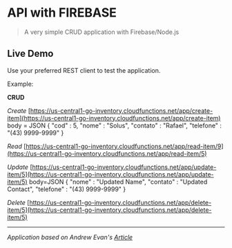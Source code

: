 # API with FIREBASE
>A very simple CRUD application with Firebase/Node.js

## Live Demo
Use your preferred  REST client to test the application.

Example:

**CRUD**

*Create*
[https://us-central1-go-inventory.cloudfunctions.net/app/create-item](https://us-central1-go-inventory.cloudfunctions.net/app/create-item)
body = JSON
 {
	"cod" : 5,
	"nome" : "Solus",
	"contato" : "Rafael",
	"telefone" : "(43) 9999-9999"
}

*Read*
[https://us-central1-go-inventory.cloudfunctions.net/app/read-item/9](https://us-central1-go-inventory.cloudfunctions.net/app/read-item/5)

*Update*
[https://us-central1-go-inventory.cloudfunctions.net/app/update-item/5](https://us-central1-go-inventory.cloudfunctions.net/app/update-item/5)
body=JSON
 {
	"nome" : "Updated Name",
	"contato" : "Updated Contact",
	"telefone" : "(43) 9999-9999"
}

*Delete*
[https://us-central1-go-inventory.cloudfunctions.net/app/delete-item/5](https://us-central1-go-inventory.cloudfunctions.net/app/delete-item/5)

---
*Application based on Andrew Evan's [Article](https://indepth.dev/building-an-api-with-firebase/)*